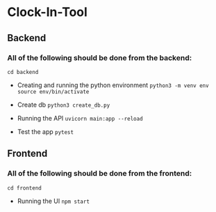 # Clock-In-Tool

## Backend
### All of the following should be done from the backend:
`cd backend`

- Creating and running the python environment
`python3 -m venv env`
`source env/bin/activate`


- Create db
`python3 create_db.py`
- Running the API
`uvicorn main:app --reload`
- Test the app
`pytest`

## Frontend
### All of the following should be done from the frontend: 
`cd frontend`

- Running the UI
`npm start`